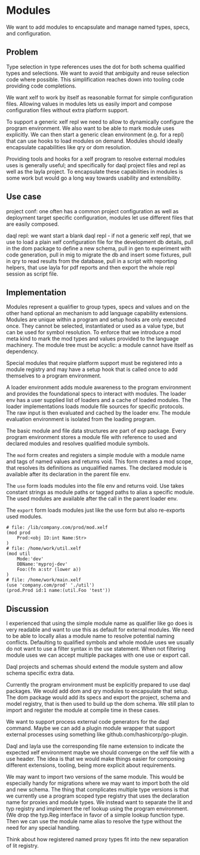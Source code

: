 Modules
=======

We want to add modules to encapsulate and manage named types, specs, and configuration.

Problem
-------

Type selection in type references uses the dot for both schema qualified types and selections. We
want to avoid that ambiguity and reuse selection code where possible. This simplification reaches
down into tooling code providing code completions.

We want xelf to work by itself as reasonable format for simple configuration files. Allowing values
in modules lets us easily import and compose configuration files without extra platform support.

To support a generic xelf repl we need to allow to dynamically configure the program environment. We
also want to be able to mark module uses explicitly. We can then start a generic clean environment
(e.g. for a repl) that can use hooks to load modules on demand. Modules should ideally encapsulate
capabilities like qry or dom resolution.

Providing tools and hooks for a xelf program to resolve external modules uses is generally useful;
and specifically for daql project files and repl as well as the layla project. To encapsulate these
capabilities in modules is some work but would go a long way towards usability and extensibility.

Use case
--------

project conf: one often has a common project configuration as well as deployment target specific
configuration, modules let use different files that are easily composed.

daql repl: we want start a blank daql repl - if not a generic xelf repl, that we use to load
a plain xelf configuration file for the development db details, pull in the dom package to define
a new schema, pull in gen to experiment with code generation, pull in mig to migrate the db and
insert some fixtures, pull in qry to read results from the database, pull in a script with reporting
helpers, that use layla for pdf reports and then export the whole repl session as script file.


Implementation
--------------

Modules represent a qualifier to group types, specs and values and on the other hand optional an
mechanism to add language capability extensions. Modules are unique within a program and setup hooks
are only executed once. They cannot be selected, instantiated or used as a value type, but can be
used for symbol resolution. To enforce that we introduce a mod meta kind to mark the mod types and
values provided to the language machinery. The module tree must be acyclic: a module cannot have
itself as dependency.

Special modules that require platform support must be registered into a module registry and may have
a setup hook that is called once to add themselves to a program environment.

A loader environment adds module awareness to the program environment and provides the foundational
specs to interact with modules. The loader env has a user supplied list of loaders and a cache of
loaded modules. The loader implementations loads module file sources for specific protocols. The raw
input is then evaluated and cached by the loader env. The module evaluation environment is isolated
from the loading program.

The basic module and file data structures are part of exp package. Every program environment stores
a module file with reference to used and declared modules and resolves qualified module symbols.

The `mod` form creates and registers a simple module with a module name and tags of named values and
returns void. This form creates a mod scope, that resolves its definitions as unqualified names. The
declared module is available after its declaration in the parent file env.

The `use` form loads modules into the file env and returns void. Use takes constant strings as
module paths or tagged paths to alias a specific module. The used modules are available after the
call in the parent loader env.

The `export` form loads modules just like the use form but also re-exports used modules.

	# file: /lib/company.com/prod/mod.xelf
	(mod prod
		Prod:<obj ID:int Name:Str>
	)
	# file: /home/work/util.xelf
	(mod util
		Mode:'dev'
		DBName:'myproj-dev'
		Foo:(fn a:str (lower a))
	)
	# file: /home/work/main.xelf
	(use 'company.com/prod' './util')
	(prod.Prod id:1 name:(util.Foo 'test'))

Discussion
----------

I experienced that using the simple module name as qualifier like go does is very readable and want
to use this as default for external modules. We need to be able to locally alias a module name to
resolve potential naming conflicts. Defaulting to qualified symbols and whole module uses we usually
do not want to use a filter syntax in the use statement. When not filtering module uses we can
accept multiple packages with one use or export call.

Daql projects and schemas should extend the module system and allow schema specific extra data.

Currently the program environment must be explicitly prepared to use daql packages. We would add dom
and qry modules to encapsulate that setup. The dom package would add its specs and export the
project, schema and model registry, that is then used to build up the dom schema. We still plan to
import and register the module at compile time in these cases.

We want to support process external code generators for the daql command. Maybe we can add a plugin
module wrapper that support external processes using something like github.com/hashicorp/go-plugin.

Daql and layla use the corresponding file name extension to indicate the expected xelf environment
maybe we should converge on the xelf file with a use header. The idea is that we would make things
easier for composing different extensions, tooling, being more explicit about requirements.

We may want to import two versions of the same module. This would be especially handy for migrations
where we may want to import both the old and new schema. The thing that complicates multiple type
versions is that we currently use a program scoped type registry that uses the declaration name for
proxies and module types. We instead want to separate the lit and typ registry and implement the
ref lookup using the program environment. (We drop the typ.Reg interface in favor of a simple lookup
function type. Then we can use the module name alias to resolve the type without the need for any
special handling.

Think about how registered named proxy types fit into the new separation of lit registry.
